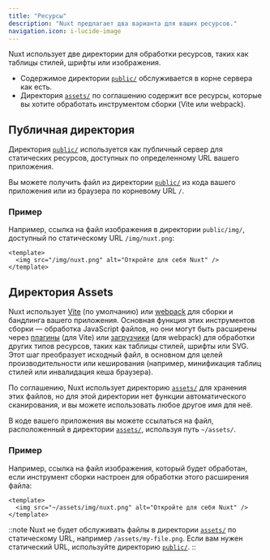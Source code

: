 ```yaml
---
title: "Ресурсы"
description: "Nuxt предлагает два варианта для ваших ресурсов."
navigation.icon: i-lucide-image
---
```


Nuxt использует две директории для обработки ресурсов, таких как таблицы стилей, шрифты или изображения.

- Содержимое директории [`public/`](/docs/guide/directory-structure/public) обслуживается в корне сервера как есть.
- Директория [`assets/`](/docs/guide/directory-structure/assets) по соглашению содержит все ресурсы, которые вы хотите обработать инструментом сборки (Vite или webpack).

## Публичная директория

Директория [`public/`](/docs/guide/directory-structure/public) используется как публичный сервер для статических ресурсов, доступных по определенному URL вашего приложения.

Вы можете получить файл из директории [`public/`](/docs/guide/directory-structure/public) из кода вашего приложения или из браузера по корневому URL `/`.

### Пример

Например, ссылка на файл изображения в директории `public/img/`, доступный по статическому URL `/img/nuxt.png`:

```vue [app.vue]
<template>
  <img src="/img/nuxt.png" alt="Откройте для себя Nuxt" />
</template>
```

## Директория Assets

Nuxt использует [Vite](https://vite.dev/guide/assets.html) (по умолчанию) или [webpack](https://webpack.js.org/guides/asset-management) для сборки и бандлинга вашего приложения. Основная функция этих инструментов сборки — обработка JavaScript файлов, но они могут быть расширены через [плагины](https://vite.dev/plugins) (для Vite) или [загрузчики](https://webpack.js.org/loaders) (для webpack) для обработки других типов ресурсов, таких как таблицы стилей, шрифты или SVG. Этот шаг преобразует исходный файл, в основном для целей производительности или кеширования (например, минификация таблиц стилей или инвалидация кеша браузера).

По соглашению, Nuxt использует директорию [`assets/`](/docs/guide/directory-structure/assets) для хранения этих файлов, но для этой директории нет функции автоматического сканирования, и вы можете использовать любое другое имя для неё.

В коде вашего приложения вы можете ссылаться на файл, расположенный в директории [`assets/`](/docs/guide/directory-structure/assets), используя путь `~/assets/`.

### Пример

Например, ссылка на файл изображения, который будет обработан, если инструмент сборки настроен для обработки этого расширения файла:

```vue [app.vue]
<template>
  <img src="~/assets/img/nuxt.png" alt="Откройте для себя Nuxt" />
</template>
```

::note
Nuxt не будет обслуживать файлы в директории [`assets/`](/docs/guide/directory-structure/assets) по статическому URL, например `/assets/my-file.png`. Если вам нужен статический URL, используйте директорию [`public/`](#public-directory).
::